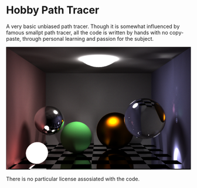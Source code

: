 # Hobby Path Tracer
A very basic unbiased path tracer. Though it is somewhat influenced by famous smallpt path tracer, all the code is written by hands with no copy-paste, through personal learning and passion for the subject.

![example](https://github.com/asyrovprog/hobby_path_tracer/blob/master/path_tracer.jpg)

There is no particular license assosiated with the code. 
